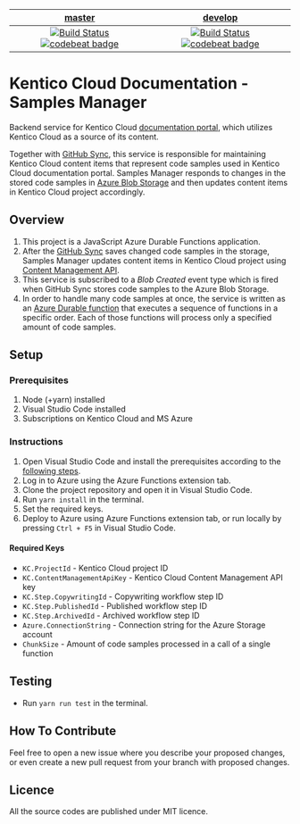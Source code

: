 | [master](https://github.com/Kentico/kentico-cloud-docs-samples-manager/tree/master) | [develop](https://github.com/Kentico/kentico-cloud-docs-samples-manager/tree/develop) |
|:---:|:---:|
[![Build Status](https://travis-ci.com/KenticoDocs/cloud-docs-samples-manager.svg?branch=master)](https://travis-ci.com/KenticoDocs/cloud-docs-samples-manager/branches) [![codebeat badge](https://codebeat.co/badges/16f396e2-5063-4825-bfe9-6130d94883ea)](https://codebeat.co/projects/github-com-kenticodocs-cloud-docs-samples-manager-master) | [![Build Status](https://travis-ci.com/KenticoDocs/cloud-docs-samples-manager.svg?branch=develop)](https://travis-ci.com/KenticoDocs/cloud-docs-samples-manager/branches) [![codebeat badge](https://codebeat.co/badges/390dddb0-9562-4c98-b1c4-3dcc5d640d23)](https://codebeat.co/projects/github-com-kenticodocs-cloud-docs-samples-manager-develop) |

# Kentico Cloud Documentation - Samples Manager
Backend service for Kentico Cloud [documentation portal](https://docs.kenticocloud.com/), which utilizes Kentico Cloud as a source of its content.

Together with [GitHub Sync](https://github.com/Kentico/kentico-cloud-docs-github-sync), this service is responsible for maintaining Kentico Cloud content items that represent code samples used in Kentico Cloud documentation portal. 
Samples Manager responds to changes in the stored code samples in [Azure Blob Storage](https://azure.microsoft.com/en-us/services/storage/blobs/) and then updates content items in Kentico Cloud project accordingly.

## Overview
1. This project is a JavaScript Azure Durable Functions application.
2. After the [GitHub Sync](https://github.com/Kentico/kentico-cloud-docs-github-sync) saves changed code samples in the storage, Samples Manager updates content items in Kentico Cloud project using [Content Management API](https://developer.kenticocloud.com/v1/reference#content-management-api-v2).
3. This service is subscribed to a _Blob Created_ event type which is fired when GitHub Sync stores code samples to the Azure Blob Storage.
4. In order to handle many code samples at once, the service is written as an [Azure Durable function](https://docs.microsoft.com/en-us/azure/azure-functions/durable/durable-functions-overview) that executes a sequence of functions in a specific order. Each of those functions will process only a specified amount of code samples.

## Setup

### Prerequisites
1. Node (+yarn) installed
2. Visual Studio Code installed
3. Subscriptions on Kentico Cloud and MS Azure

### Instructions
1. Open Visual Studio Code and install the prerequisites according to the [following steps](https://code.visualstudio.com/tutorials/functions-extension/getting-started).
2. Log in to Azure using the Azure Functions extension tab.
3. Clone the project repository and open it in Visual Studio Code.
4. Run `yarn install` in the terminal.
5. Set the required keys.
6. Deploy to Azure using Azure Functions extension tab, or run locally by pressing `Ctrl + F5` in Visual Studio Code.

#### Required Keys
* `KC.ProjectId` - Kentico Cloud project ID
* `KC.ContentManagementApiKey` - Kentico Cloud Content Management API key
* `KC.Step.CopywritingId` - Copywriting workflow step ID
* `KC.Step.PublishedId` - Published workflow step ID
* `KC.Step.ArchivedId` - Archived workflow step ID
* `Azure.ConnectionString` - Connection string for the Azure Storage account
* `ChunkSize` - Amount of code samples processed in a call of a single function

## Testing
* Run `yarn run test` in the terminal.

## How To Contribute
Feel free to open a new issue where you describe your proposed changes, or even create a new pull request from your branch with proposed changes.

## Licence
All the source codes are published under MIT licence.
